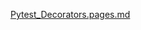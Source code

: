 [Pytest_Decorators.pages.md](https://github.com/burdekesikbas/pytest_odev/files/13778824/Pytest_Decorators.pages.md)
